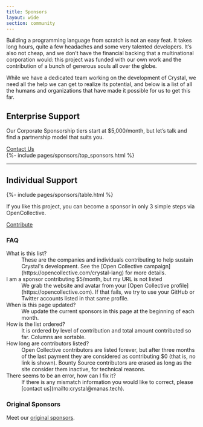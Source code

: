```yaml
---
title: Sponsors
layout: wide
section: community
---
```


<section markdown="1" class="content">
Building a programming language from scratch is not an easy feat.
It takes long hours, quite a few headaches and some very talented developers.
It’s also not cheap, and we don’t have the financial backing that a multinational corporation would:
this project was funded with our own work and the contribution of a bunch of generous souls all over the globe.

While we have a dedicated team working on the development of Crystal,
we need all the help we can get to realize its potential,
and below is a list of all the humans and organizations that have made it possible for us to get this far.
</section>

<section class="side-section">
  <h2>Enterprise Support</h2>
  <aside class="content">
  <p>Our Corporate Sponsorship tiers start at $5,000/month, but let’s talk and find a partnership model that suits you.</p>
  <a href="mailto:crystal@manas.tech" class="hex">Contact Us</a>
  </aside>
  {%- include pages/sponsors/top_sponsors.html %}
</section>

<hr />

<section class="side-section reversed">
  <h2>Individual Support</h2>

   {%- include pages/sponsors/table.html %}

  <aside class="sponsors-sidebar" id="contribute">
  <p>If you like this project, you can become a sponsor in only 3 simple steps via OpenCollective.</p>
  <a href="https://opencollective.com/crystal-lang" class="hex">Contribute</a>

  <h3>FAQ</h3>
  <dl>
  <dt>What is this list?</dt>
  <dd markdown="1">
  These are the companies and individuals contributing to help sustain
  Crystal's development. See the [Open Collective campaign](https://opencollective.com/crystal-lang)
  for more details.
  </dd>

  <dt>I am a sponsor contributing $5/month, but my URL is not listed</dt>
  <dd markdown="1">
  We grab the website and avatar from your [Open Collective profile](https://opencollective.com).
  If that fails, we try to use your GitHub or Twitter accounts listed in
  that same profile.
  </dd>

  <dt>When is this page updated?</dt>
  <dd markdown="1">
  We update the current sponsors in this page at the beginning of each
  month.
  </dd>

  <dt>How is the list ordered?</dt>
  <dd markdown="1">
  It is ordered by level of contribution and total amount contributed so
  far. Columns are sortable.
  </dd>

  <dt>How long are contributors listed?</dt>
  <dd markdown="1">
  Open Collective contributors are listed forever, but after three months of
  the last payment they are considered as contributing $0 (that is, no link
  is shown). Bounty Source contributors are erased as long as the site
  consider them inactive, for technical reasons.
  </dd>

  <dt>There seems to be an error, how can I fix it?</dt>
  <dd markdown="1">
  If there is any mismatch information you would like to correct, please [contact us](mailto:crystal@manas.tech).
  </dd>
  </dl>

  <h3>Original Sponsors</h3>
  <p>Meet our <a href="/sponsors/original-sponsors/">original sponsors</a>.</p>
  </aside>
</section>
